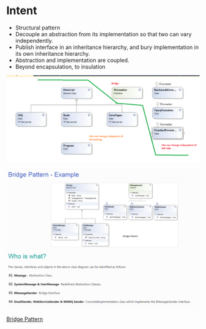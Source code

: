 # Intent
* Structural pattern
* Decouple an abstraction from its implementation so that two can vary independently.
 * Publish interface in an inheritance hierarchy, and bury implementation in its own inheritance hierarchy.
 * Abstraction and implementation are coupled.
 * Beyond encapsulation, to insulation

![bridge](https://github.com/sairamaj/designpatterns/blob/master/bridge/bridge.png)

![bridge](https://github.com/sairamaj/designpatterns/blob/master/bridge/bridge2.png)

[Bridge Pattern](https://sourcemaking.com/design_patterns/bridge)

